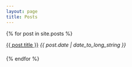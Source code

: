 ```yaml
---
layout: page
title: Posts
---
```

{% for post in site.posts %}
<div>
  <a href="{{ post.url }}">{{ post.title }}</a>
  <span class="post-meta"><em>{{ post.date | date_to_long_string }}</em></span>
</div>
<div style='line-height: 1.5;'>&nbsp;</div>
{% endfor %}

